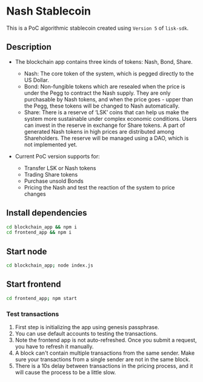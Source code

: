 # Nash Stablecoin

This is a PoC algorithmic stablecoin created using `Version 5` of `lisk-sdk`.

## Description

- The blockchain app contains three kinds of tokens: Nash, Bond, Share.
  - Nash: The core token of the system, which is pegged directly to the US Dollar.
  - Bond: Non-fungible tokens which are resealed when the price is under the Pegg to contract the Nash supply. They are only purchasable by Nash tokens, and when the price goes     - upper than the Pegg, these tokens will be changed to Nash automatically. 
  - Share: There is a reserve of ‘LSK’ coins that can help us make the system more sustainable under complex economic conditions. Users can invest in the reserve in exchange for Share tokens. A part of generated Nash tokens in high prices are distributed among Shareholders. The reserve will be managed using a DAO, which is not implemented yet.

- Current PoC version supports for:
  - Transfer LSK or Nash tokens
  - Trading Share tokens
  - Purchase unsold Bonds
  - Pricing the Nash and test the reaction of the system to price changes

## Install dependencies

```bash
cd blockchain_app && npm i
cd frontend_app && npm i
```

## Start node

```bash
cd blockchain_app; node index.js
```

## Start frontend

```bash
cd frontend_app; npm start
```

### Test transactions

1. First step is initializing the app using genesis passphrase.
1. You can use default accounts to testing the transactions.
3. Note the frontend app is not auto-refreshed. Once you submit a request, you have to refresh it manually.
4. A block can't contain multiple transactions from the same sender. Make sure your transactions from a single sender are not in the same block.
5. There is a 10s delay between transactions in the pricing process, and it will cause the process to be a little slow.
